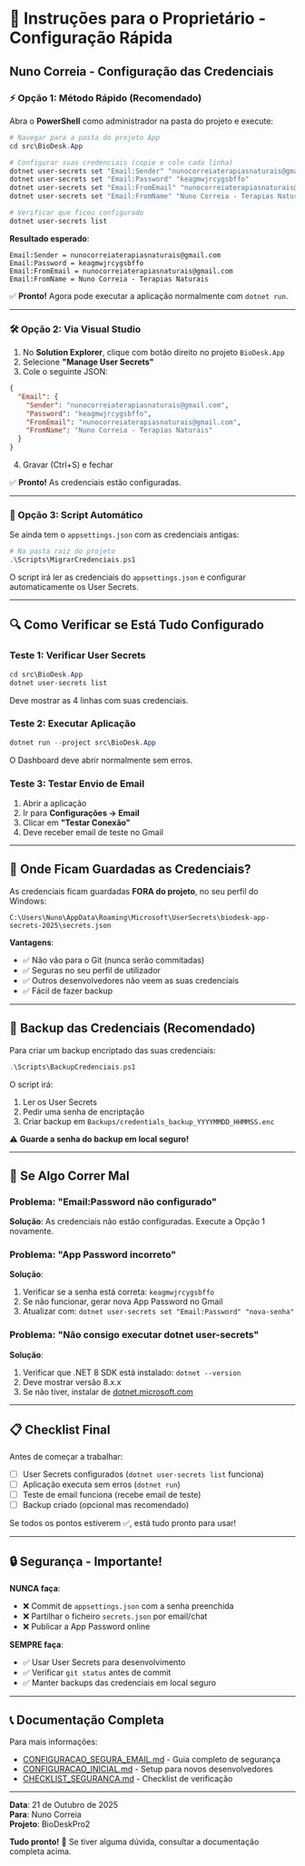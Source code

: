 # 🔐 Instruções para o Proprietário - Configuração Rápida

## Nuno Correia - Configuração das Credenciais

### ⚡ Opção 1: Método Rápido (Recomendado)

Abra o **PowerShell** como administrador na pasta do projeto e execute:

```powershell
# Navegar para a pasta do projeto App
cd src\BioDesk.App

# Configurar suas credenciais (copie e cole cada linha)
dotnet user-secrets set "Email:Sender" "nunocorreiaterapiasnaturais@gmail.com"
dotnet user-secrets set "Email:Password" "keagmwjrcygsbffo"
dotnet user-secrets set "Email:FromEmail" "nunocorreiaterapiasnaturais@gmail.com"
dotnet user-secrets set "Email:FromName" "Nuno Correia - Terapias Naturais"

# Verificar que ficou configurado
dotnet user-secrets list
```

**Resultado esperado**:
```
Email:Sender = nunocorreiaterapiasnaturais@gmail.com
Email:Password = keagmwjrcygsbffo
Email:FromEmail = nunocorreiaterapiasnaturais@gmail.com
Email:FromName = Nuno Correia - Terapias Naturais
```

✅ **Pronto!** Agora pode executar a aplicação normalmente com `dotnet run`.

---

### 🛠️ Opção 2: Via Visual Studio

1. No **Solution Explorer**, clique com botão direito no projeto `BioDesk.App`
2. Selecione **"Manage User Secrets"**
3. Cole o seguinte JSON:

```json
{
  "Email": {
    "Sender": "nunocorreiaterapiasnaturais@gmail.com",
    "Password": "keagmwjrcygsbffo",
    "FromEmail": "nunocorreiaterapiasnaturais@gmail.com",
    "FromName": "Nuno Correia - Terapias Naturais"
  }
}
```

4. Gravar (Ctrl+S) e fechar

✅ **Pronto!** As credenciais estão configuradas.

---

### 🎯 Opção 3: Script Automático

Se ainda tem o `appsettings.json` com as credenciais antigas:

```powershell
# Na pasta raiz do projeto
.\Scripts\MigrarCredenciais.ps1
```

O script irá ler as credenciais do `appsettings.json` e configurar automaticamente os User Secrets.

---

## 🔍 Como Verificar se Está Tudo Configurado

### Teste 1: Verificar User Secrets

```powershell
cd src\BioDesk.App
dotnet user-secrets list
```

Deve mostrar as 4 linhas com suas credenciais.

### Teste 2: Executar Aplicação

```powershell
dotnet run --project src\BioDesk.App
```

O Dashboard deve abrir normalmente sem erros.

### Teste 3: Testar Envio de Email

1. Abrir a aplicação
2. Ir para **Configurações → Email**
3. Clicar em **"Testar Conexão"**
4. Deve receber email de teste no Gmail

---

## 📍 Onde Ficam Guardadas as Credenciais?

As credenciais ficam guardadas **FORA do projeto**, no seu perfil do Windows:

```
C:\Users\Nuno\AppData\Roaming\Microsoft\UserSecrets\biodesk-app-secrets-2025\secrets.json
```

**Vantagens**:
- ✅ Não vão para o Git (nunca serão commitadas)
- ✅ Seguras no seu perfil de utilizador
- ✅ Outros desenvolvedores não veem as suas credenciais
- ✅ Fácil de fazer backup

---

## 💾 Backup das Credenciais (Recomendado)

Para criar um backup encriptado das suas credenciais:

```powershell
.\Scripts\BackupCredenciais.ps1
```

O script irá:
1. Ler os User Secrets
2. Pedir uma senha de encriptação
3. Criar backup em `Backups/credentials_backup_YYYYMMDD_HHMMSS.enc`

⚠️ **Guarde a senha do backup em local seguro!**

---

## 🚨 Se Algo Correr Mal

### Problema: "Email:Password não configurado"

**Solução**: As credenciais não estão configuradas. Execute a Opção 1 novamente.

### Problema: "App Password incorreto"

**Solução**: 
1. Verificar se a senha está correta: `keagmwjrcygsbffo`
2. Se não funcionar, gerar nova App Password no Gmail
3. Atualizar com: `dotnet user-secrets set "Email:Password" "nova-senha"`

### Problema: "Não consigo executar dotnet user-secrets"

**Solução**:
1. Verificar que .NET 8 SDK está instalado: `dotnet --version`
2. Deve mostrar versão 8.x.x
3. Se não tiver, instalar de [dotnet.microsoft.com](https://dotnet.microsoft.com/download)

---

## 📋 Checklist Final

Antes de começar a trabalhar:

- [ ] User Secrets configurados (`dotnet user-secrets list` funciona)
- [ ] Aplicação executa sem erros (`dotnet run`)
- [ ] Teste de email funciona (recebe email de teste)
- [ ] Backup criado (opcional mas recomendado)

Se todos os pontos estiverem ✅, está tudo pronto para usar!

---

## 🔒 Segurança - Importante!

**NUNCA faça**:
- ❌ Commit de `appsettings.json` com a senha preenchida
- ❌ Partilhar o ficheiro `secrets.json` por email/chat
- ❌ Publicar a App Password online

**SEMPRE faça**:
- ✅ Usar User Secrets para desenvolvimento
- ✅ Verificar `git status` antes de commit
- ✅ Manter backups das credenciais em local seguro

---

## 📞 Documentação Completa

Para mais informações:
- [CONFIGURACAO_SEGURA_EMAIL.md](./CONFIGURACAO_SEGURA_EMAIL.md) - Guia completo de segurança
- [CONFIGURACAO_INICIAL.md](./CONFIGURACAO_INICIAL.md) - Setup para novos desenvolvedores
- [CHECKLIST_SEGURANCA.md](./CHECKLIST_SEGURANCA.md) - Checklist de verificação

---

**Data**: 21 de Outubro de 2025  
**Para**: Nuno Correia  
**Projeto**: BioDeskPro2

**Tudo pronto!** 🚀 Se tiver alguma dúvida, consultar a documentação completa acima.
